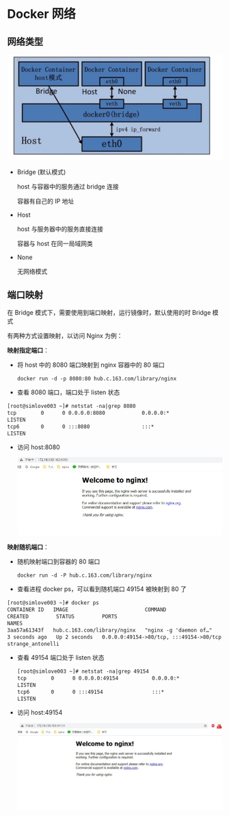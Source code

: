 # Docker 网络

## 网络类型

![网络模式](./images/网络模式.jpg)

+ Bridge (默认模式)

  host 与容器中的服务通过 bridge 连接

  容器有自己的 IP 地址

+ Host

  host 与服务器中的服务直接连接

  容器与 host 在同一局域网类

+ None

  无网络模式

## 端口映射

在 Bridge 模式下，需要使用到端口映射，运行镜像时，默认使用的时 Bridge 模式

有两种方式设置映射，以访问 Nginx 为例：

**映射指定端口**：

+ 将 host 中的 8080 端口映射到 nginx 容器中的 80 端口

  ```
  docker run -d -p 8080:80 hub.c.163.com/library/nginx
  ```

+  查看 8080 端口，端口处于 listen 状态

  ```
  [root@simlove003 ~]# netstat -na|grep 8080
  tcp        0      0 0.0.0.0:8080            0.0.0.0:*               LISTEN     
  tcp6       0      0 :::8080                 :::*                    LISTEN  
  ```

+ 访问 host:8080

  ![访问nginx](./images/访问nginx.jpg)



**映射随机端口**：

+ 随机映射端口到容器的 80 端口

  ```
  docker run -d -P hub.c.163.com/library/nginx
  ```

+  查看进程 docker ps，可以看到随机端口 49154 被映射到 80 了

  ```
  [root@simlove003 ~]# docker ps
  CONTAINER ID   IMAGE                         COMMAND                  CREATED         STATUS         PORTS                                     NAMES
  3aa57a61343f   hub.c.163.com/library/nginx   "nginx -g 'daemon of…"   3 seconds ago   Up 2 seconds   0.0.0.0:49154->80/tcp, :::49154->80/tcp   strange_antonelli  
  ```

+ 查看 49154 端口处于 listen 状态

  ```
  [root@simlove003 ~]# netstat -na|grep 49154
  tcp        0      0 0.0.0.0:49154           0.0.0.0:*               LISTEN     
  tcp6       0      0 :::49154                :::*                    LISTEN 
  ```

+ 访问 host:49154 

  ![访问nginx](./images/49154.jpg)







